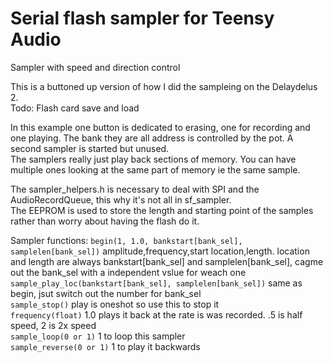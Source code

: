 # Serial flash sampler for Teensy Audio  
Sampler with speed and direction control  

This is a buttoned up version of how I did the sampleing on the Delaydelus 2.  
Todo: Flash card save and load  
  
In this example one button is dedicated to erasing, one for recording and one playing.  The bank they are all address is controlled by the pot. A second sampler is started but unused.  
The samplers really just play back sections of memory. You can have multiple ones looking at the same part of memory ie the same sample.   
  
The sampler_helpers.h is necessary to deal with SPI and the AudioRecordQueue, this why it's not all in sf_sampler.    
The EEPROM is used to store the length and starting point of the samples rather than worry about having the flash do it.    
  
Sampler functions:
`begin(1, 1.0, bankstart[bank_sel], samplelen[bank_sel])` amplitude,frequency,start location,length. location and length are always bankstart[bank_sel] and samplelen[bank_sel], cagme out the bank_sel with a independent vslue for weach one  
`sample_play_loc(bankstart[bank_sel], samplelen[bank_sel])` same as begin, jsut switch out the number for bank_sel  
`sample_stop()` play is oneshot so use this to stop it  
`frequency(float)` 1.0 plays it back at the rate is was recorded. .5 is half speed, 2 is 2x speed  
`sample_loop(0 or 1)` 1 to loop this sampler  
`sample_reverse(0 or 1)` 1 to play it backwards  


